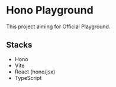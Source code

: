 # Hono Playground
This project aiming for Official Playground.

## Stacks
- Hono
- Vite
- React (hono/jsx)
- TypeScript
